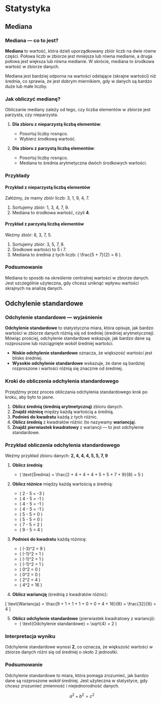 # Statystyka

## Mediana

### Mediana — co to jest?

**Mediana** to wartość, która dzieli uporządkowany zbiór liczb na dwie równe części. Połowa liczb w zbiorze jest mniejsza lub równa medianie, a druga połowa jest większa lub równa medianie. W skrócie, mediana to środkowa wartość w zbiorze danych.

Mediana jest bardziej odporna na wartości odstające (skrajne wartości) niż średnia, co sprawia, że jest dobrym miernikiem, gdy w danych są bardzo duże lub małe liczby.

### Jak obliczyć medianę?

Obliczanie mediany zależy od tego, czy liczba elementów w zbiorze jest parzysta, czy nieparzysta.

1. **Dla zbioru z nieparzystą liczbą elementów**:
   * Posortuj liczby rosnąco.
   * Wybierz środkową wartość.

2. **Dla zbioru z parzystą liczbą elementów**:
   * Posortuj liczby rosnąco.
   * Mediana to średnia arytmetyczna dwóch środkowych wartości.

### Przykłady

#### Przykład z nieparzystą liczbą elementów

Załóżmy, że mamy zbiór liczb: 3, 1, 9, 4, 7.

1. Sortujemy zbiór: 1, 3, 4, 7, 9.
2. Mediana to środkowa wartość, czyli **4**.

#### Przykład z parzystą liczbą elementów

Weźmy zbiór: 8, 3, 7, 5.

1. Sortujemy zbiór: 3, 5, 7, 8.
2. Środkowe wartości to 5 i 7.
3. Mediana to średnia z tych liczb: \( \frac{5 + 7}{2} = 6 \).

### Podsumowanie

Mediana to sposób na określenie centralnej wartości w zbiorze danych. Jest szczególnie użyteczna, gdy chcesz uniknąć wpływu wartości skrajnych na analizę danych.

## Odchylenie standardowe

### Odchylenie standardowe — wyjaśnienie

**Odchylenie standardowe** to statystyczna miara, która opisuje, jak bardzo wartości w zbiorze danych różnią się od średniej (średniej arytmetycznej). Mówiąc prościej, odchylenie standardowe wskazuje, jak bardzo dane są rozproszone lub rozciągnięte wokół średniej wartości.

* **Niskie odchylenie standardowe** oznacza, że większość wartości jest blisko średniej.
* **Wysokie odchylenie standardowe** wskazuje, że dane są bardziej rozproszone i wartości różnią się znacznie od średniej.

### Kroki do obliczenia odchylenia standardowego

Przejdźmy przez proces obliczania odchylenia standardowego krok po kroku, aby było to jasne.

1. **Oblicz średnią (średnią arytmetyczną)** zbioru danych.
2. **Znajdź różnicę** między każdą wartością a średnią.
3. **Podnieś do kwadratu** każdą z tych różnic.
4. **Oblicz średnią** z kwadratów różnic (to nazywamy **wariancją**).
5. **Znajdź pierwiastek kwadratowy** z wariancji — to jest odchylenie standardowe.

### Przykład obliczenia odchylenia standardowego

Weźmy przykład zbioru danych: **2, 4, 4, 4, 5, 5, 7, 9**

1. **Oblicz średnią**:
   * \( \text{Średnia} = \frac{2 + 4 + 4 + 4 + 5 + 5 + 7 + 9}{8} = 5 \)

2. **Oblicz różnice** między każdą wartością a średnią:
   * \( 2 - 5 = -3 \)
   * \( 4 - 5 = -1 \)
   * \( 4 - 5 = -1 \)
   * \( 4 - 5 = -1 \)
   * \( 5 - 5 = 0 \)
   * \( 5 - 5 = 0 \)
   * \( 7 - 5 = 2 \)
   * \( 9 - 5 = 4 \)

3. **Podnieś do kwadratu** każdą różnicę:
   * \( (-3)^2 = 9 \)
   * \( (-1)^2 = 1 \)
   * \( (-1)^2 = 1 \)
   * \( (-1)^2 = 1 \)
   * \( 0^2 = 0 \)
   * \( 0^2 = 0 \)
   * \( 2^2 = 4 \)
   * \( 4^2 = 16 \)

4. **Oblicz wariancję** (średnią z kwadratów różnic):

\[ \text{Wariancja} = \frac{9 + 1 + 1 + 1 + 0 + 0 + 4 + 16}{8} = \frac{32}{8} = 4 \]

5. **Oblicz odchylenie standardowe** (pierwiastek kwadratowy z wariancji):
   * \( \text{Odchylenie standardowe} = \sqrt{4} = 2 \)

### Interpretacja wyniku

Odchylenie standardowe wynosi **2**, co oznacza, że większość wartości w zbiorze danych różni się od średniej o około 2 jednostki.

### Podsumowanie

Odchylenie standardowe to miara, która pomaga zrozumieć, jak bardzo dane są rozproszone wokół średniej. Jest użyteczna w statystyce, gdy chcesz zrozumieć zmienność i niejednorodność danych.

$$
a^2 + b^2 = c^2
$$
